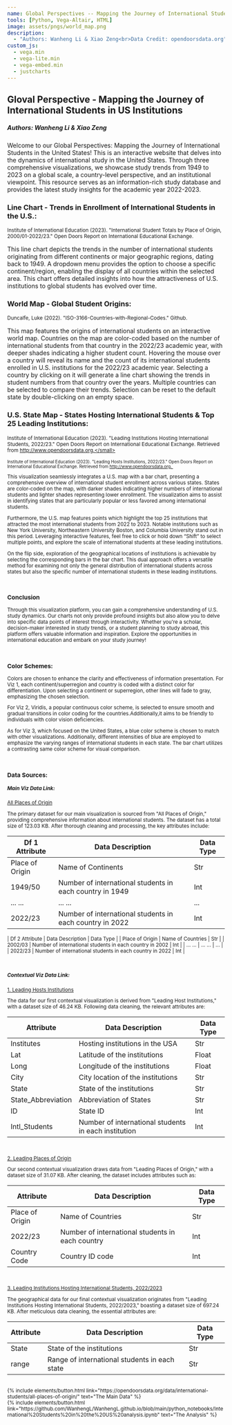 ```yaml
---
name: Global Perspectives -- Mapping the Journey of International Students in the US 
tools: [Python, Vega-Altair, HTML]
image: assets/pngs/world_map.png
description: 
  - "Authors: Wanheng Li & Xiao Zeng<br>Data Credit: opendoorsdata.org"
custom_js:
  - vega.min
  - vega-lite.min
  - vega-embed.min
  - justcharts
---
```


## Gloval Perspective - Mapping the Journey of International Students in US Institutions
##### Authors: Wanheng Li & Xiao Zeng 


Welcome to our Global Perspectives: Mapping the Journey of International Students in the United States! This is an interactive website that delves into the dynamics of international study in the United States. Through three comprehensive visualizations, we showcase study trends from 1949 to 2023 on a global scale, a country-level perspective, and an institutional viewpoint. This resource serves as an information-rich study database and provides the latest study insights for the academic year 2022-2023.



### Line Chart - Trends in Enrollment of International Students in the U.S.:

<vegachart schema-url="{{ site.baseurl }}/assets/json/Viz1.json" style="width: 100%"></vegachart>
<small>Institute of International Education (2023). "International Student Totals by Place of Origin, 2000/01-2022/23." Open Doors Report on International Educational Exchange.</small>


This line chart depicts the trends in the number of international students originating from different continents or major geographic regions, dating back to 1949. A dropdown menu provides the option to choose a specific continent/region, enabling the display of all countries within the selected area. This chart offers detailed insights into how the attractiveness of U.S. institutions to global students has evolved over time.




### World Map - Global Student Origins:

<vegachart schema-url="{{ site.baseurl }}/assets/json/Viz2.json" style="width: 100%"></vegachart>
<small>Duncalfe, Luke (2022). "ISO-3166-Countries-with-Regional-Codes." Github.</small>


This map features the origins of international students on an interactive 
world map. Countries on the map are color-coded based on the number of international students from that country in the 2022/23 academic year, with deeper shades indicating a higher student count. Hovering the mouse over a country will reveal its name and the count of its international students enrolled in U.S. institutions for the 2022/23 academic year. Selecting a country by clicking on it will generate a line chart showing the trends in student numbers from that country over the years. Multiple countries can be selected to compare their trends. Selection can be reset to the default state by double-clicking on an empty space.




### U.S. State Map - States Hosting International Students & Top 25 Leading Institutions:

<vegachart schema-url="{{ site.baseurl }}/assets/json/Viz3.json" style="width: 100%"></vegachart>


<small>Institute of International Education (2023). "Leading Institutions Hosting International Students, 2022/23." Open Doors Report on International Educational Exchange. Retrieved from http://www.opendoorsdata.org.</small>

<small>Institute of International Education (2023). "Leading Hosts Institutions, 2022/23." Open Doors Report on International Educational Exchange. Retrieved from http://www.opendoorsdata.org. </small>


This visualization seamlessly integrates a U.S. map with a bar chart, presenting a comprehensive overview of international student enrollment across various states. States are color-coded on the map, with darker shades indicating higher numbers of international students and lighter shades representing lower enrollment. The visualization aims to assist in identifying states that are particularly popular or less favored among international students.

Furthermore, the U.S. map features points which highlight the top 25 institutions that attracted the most international students from 2022 to 2023. Notable institutions such as New York University, Northeastern University Boston, and Columbia University stand out in this period. Leveraging interactive features, feel free to click or hold down “Shift” to select multiple points, and explore the scale of international students at these leading institutions.

On the flip side, exploration of the geographical locations of institutions is achievable by selecting the corresponding bars in the bar chart. This dual approach offers a versatile method for examining not only the general distribution of international students across states but also the specific number of international students in these leading institutions.

<br>

### Conclusion

Through this visualization platform, you can gain a comprehensive understanding of U.S. study dynamics. Our charts not only provide profound insights but also allow you to delve into specific data points of interest through interactivity. Whether you're a scholar, decision-maker interested in study trends, or a student planning to study abroad, this platform offers valuable information and inspiration. Explore the opportunities in international education and embark on your study journey!

<br>

### Color Schemes:
Colors are chosen to enhance the clarity and effectiveness of information presentation. For Viz 1, each continent/superregion and country is coded with a distinct color for differentiation. Upon selecting a continent or superregion, other lines will fade to gray, emphasizing the chosen selection.

For Viz 2, Viridis, a popular continuous color scheme, is selected to ensure smooth and gradual transitions in color coding for the countries.Additionally,it aims to be friendly to individuals with color vision deficiencies. 

As for Viz 3, which focused on the United States, a blue color scheme is chosen to match with other visualizations. Additionally, different intensities of blue are employed to emphasize the varying ranges of international students in each state. The bar chart utilizes a contrasting same color scheme for visual comparison.

<br>

### Data Sources:
##### Main Viz Data Link:

<a href="https://opendoorsdata.org/data/international-students/all-places-of-origin/" target="_blank">All Places of Origin</a>

The primary dataset for our main visualization is sourced from "All Places of Origin," providing comprehensive information about international students. The dataset has a total size of 123.03 KB. After thorough cleaning and processing, the key attributes include:

| Df 1 Attribute        | Data Description                                         | Data Type |
|-----------------------|----------------------------------------------------------|-----------|
| Place of Origin       | Name of Continents                                       | Str       |
| 1949/50               | Number of international students in each country in 1949 | Int       |
| ... ...               | ... ...                                                  | ...       |
| 2022/23               | Number of international students in each country in 2022 | Int       |

| Df 2 Attribute        | Data Description                                         | Data Type |
| Place of Origin       | Name of Countries                                        | Str       |
| 2002/03               | Number of international students in each country in 2002 | Int       |
| ... ...               | ... ...                                                  | ...       |
| 2022/23               | Number of international students in each country in 2022 | Int       |

<br>

##### Contextual Viz Data Link:

<a href="https://opendoorsdata.org/data/international-students/leading-institutions/" target="_blank">1. Leading Hosts Institutions</a>

The data for our first contextual visualization is derived from "Leading Host Institutions," with a dataset size of 46.24 KB. Following data cleaning, the relevant attributes are:

| Attribute             | Data Description                                  | Data Type |
|-----------------------|---------------------------------------------------|-----------|
| Institutes            | Hosting institutions in the USA                   | Str    |
| Lat                   | Latitude of the institutions                      | Float     |
| Long                  | Longitude of the institutions                     | Float     |
| City                  | City location of the institutions                 | Str    |
| State                 | State of the institutions                          | Str    |
| State_Abbreviation    | Abbreviation of States                            | Str    |
| ID                    | State ID                                          | Int       |
| Intl_Students         | Number of international students in each institution | Int       |

<br>

<a href="https://opendoorsdata.org/data/international-students/leading-places-of-origin/" target="_blank">2. Leading Places of Origin</a>

Our second contextual visualization draws data from "Leading Places of Origin," with a dataset size of 31.07 KB. After cleaning, the dataset includes attributes such as:

| Attribute             | Data Description                                  | Data Type |
|-----------------------|---------------------------------------------------|-----------|
| Place of Origin       | Name of Countries                                 | Str       |
| 2022/23               | Number of international students in each country  | Int       |
| Country Code          | Country ID code                                   | Int       |

<br>

<a href="https://opendoorsdata.org/infographic/u-s-states-hosting-international-students-2022-23/" target="_blank">3. Leading Institutions Hosting International Students, 2022/2023</a>

The geographical data for our final contextual visualization originates from "Leading Institutions Hosting International Students, 2022/2023," boasting a dataset size of 697.24 KB. After meticulous data cleaning, the essential attributes are:

| Attribute             | Data Description                                  | Data Type |
|-----------------------|---------------------------------------------------|-----------|
| State                 | State of the institutions                         | Str       |
| range                 | Range of international students in each state     | Str       |

<br>

<!-- these are written in a combo of html and liquid --> 

<div class="left">
{% include elements/button.html link="https://opendoorsdata.org/data/international-students/all-places-of-origin/" text="The Main Data" %}
</div>

<div class="right">
{% include elements/button.html link="https://github.com/WanhengL/WanhengL.github.io/blob/main/python_notebooks/International%20Students%20in%20the%20US%20analysis.ipynb" text="The Analysis" %}
</div>
